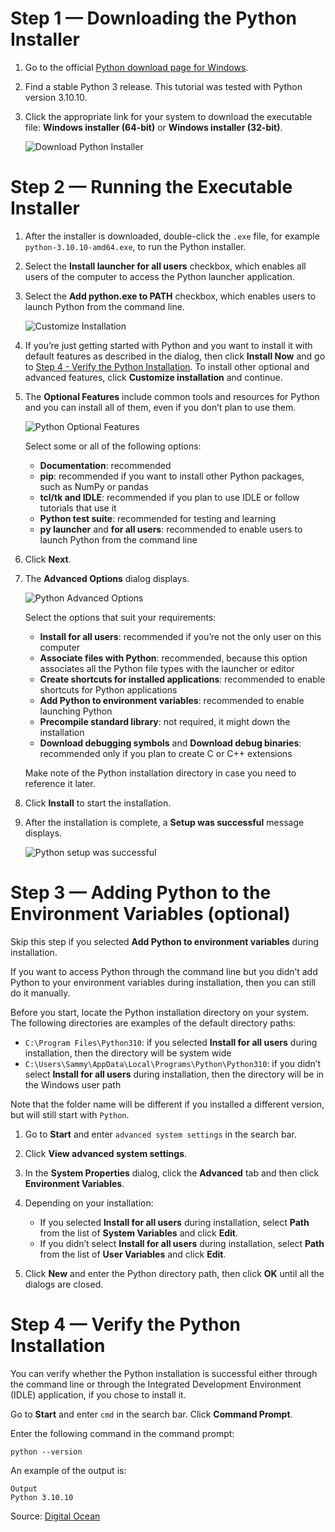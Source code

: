 
# Step 1 — Downloading the Python Installer

1.  Go to the official  [Python download page for Windows](https://www.python.org/downloads/windows/).
    
2.  Find a stable Python 3 release. This tutorial was tested with Python version 3.10.10.
    
3.  Click the appropriate link for your system to download the executable file:  **Windows installer (64-bit)**  or  **Windows installer (32-bit)**.
    
    ![Download Python Installer](https://deved-images.nyc3.digitaloceanspaces.com/CONTINT-1526%2Fpy_download.png)
    

# Step 2 — Running the Executable Installer

1.  After the installer is downloaded, double-click the  `.exe`  file, for example  `python-3.10.10-amd64.exe`, to run the Python installer.
    
2.  Select the  **Install launcher for all users**  checkbox, which enables all users of the computer to access the Python launcher application.
    
3.  Select the  **Add python.exe to PATH**  checkbox, which enables users to launch Python from the command line.
    
    ![Customize Installation](https://deved-images.nyc3.digitaloceanspaces.com/CONTINT-1526%2Fpy-installer-customize.png)
    
4.  If you’re just getting started with Python and you want to install it with default features as described in the dialog, then click  **Install Now**  and go to  [Step 4 - Verify the Python Installation](https://www.digitalocean.com/community/tutorials/install-python-windows-10#step-4-verify-the-python-installation). To install other optional and advanced features, click  **Customize installation**  and continue.
    
5.  The  **Optional Features**  include common tools and resources for Python and you can install all of them, even if you don’t plan to use them.
    
    ![Python Optional Features](https://deved-images.nyc3.digitaloceanspaces.com/CONTINT-1526%2Fpy-installer-optional.png)
    
    Select some or all of the following options:
    
    -   **Documentation**: recommended
    -   **pip**: recommended if you want to install other Python packages, such as NumPy or pandas
    -   **tcl/tk and IDLE**: recommended if you plan to use IDLE or follow tutorials that use it
    -   **Python test suite**: recommended for testing and learning
    -   **py launcher**  and  **for all users**: recommended to enable users to launch Python from the command line
6.  Click  **Next**.
    
7.  The  **Advanced Options**  dialog displays.
    
    ![Python Advanced Options](https://deved-images.nyc3.digitaloceanspaces.com/CONTINT-1526%2Fpy-installer-advanced.png)
    
    Select the options that suit your requirements:
    
    -   **Install for all users**: recommended if you’re not the only user on this computer
    -   **Associate files with Python**: recommended, because this option associates all the Python file types with the launcher or editor
    -   **Create shortcuts for installed applications**: recommended to enable shortcuts for Python applications
    -   **Add Python to environment variables**: recommended to enable launching Python
    -   **Precompile standard library**: not required, it might down the installation
    -   **Download debugging symbols**  and  **Download debug binaries**: recommended only if you plan to create C or C++ extensions
    
    Make note of the Python installation directory in case you need to reference it later.
    
8.  Click  **Install**  to start the installation.
    
9.  After the installation is complete, a  **Setup was successful**  message displays.
    
    ![Python setup was successful](https://deved-images.nyc3.digitaloceanspaces.com/CONTINT-1526%2Fpy-installer-success.png)
    

# Step 3 — Adding Python to the Environment Variables (optional)

Skip this step if you selected  **Add Python to environment variables**  during installation.

If you want to access Python through the command line but you didn’t add Python to your environment variables during installation, then you can still do it manually.

Before you start, locate the Python installation directory on your system. The following directories are examples of the default directory paths:

-   `C:\Program Files\Python310`: if you selected  **Install for all users**  during installation, then the directory will be system wide
-   `C:\Users\Sammy\AppData\Local\Programs\Python\Python310`: if you didn’t select  **Install for all users**  during installation, then the directory will be in the Windows user path

Note that the folder name will be different if you installed a different version, but will still start with  `Python`.

1.  Go to  **Start**  and enter  `advanced system settings`  in the search bar.
    
2.  Click  **View advanced system settings**.
    
3.  In the  **System Properties**  dialog, click the  **Advanced**  tab and then click  **Environment Variables**.
    
4.  Depending on your installation:
    
    -   If you selected  **Install for all users**  during installation, select  **Path**  from the list of  **System Variables**  and click  **Edit**.
    -   If you didn’t select  **Install for all users**  during installation, select  **Path**  from the list of  **User Variables**  and click  **Edit**.
5.  Click  **New**  and enter the Python directory path, then click  **OK**  until all the dialogs are closed.
    

# Step 4 — Verify the Python Installation

You can verify whether the Python installation is successful either through the command line or through the Integrated Development Environment (IDLE) application, if you chose to install it.

Go to  **Start**  and enter  `cmd`  in the search bar. Click  **Command Prompt**.

Enter the following command in the command prompt:

```
python --version

```

An example of the output is:

```
Output
Python 3.10.10
```

Source: [Digital Ocean](https://www.digitalocean.com/community/tutorials/install-python-windows-10)
